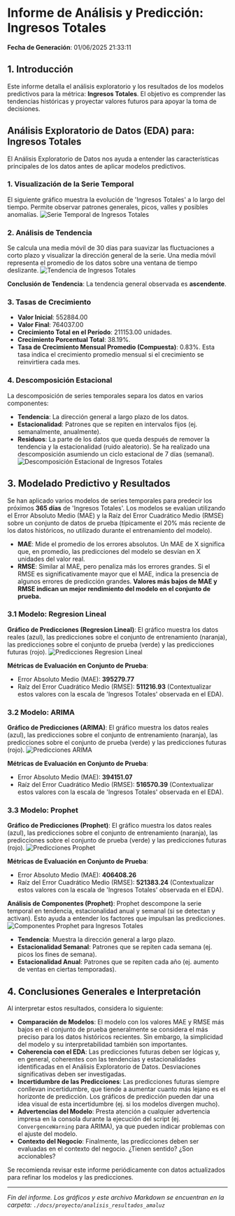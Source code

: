 # Informe de Análisis y Predicción: Ingresos Totales
**Fecha de Generación**: 01/06/2025 21:33:11

## 1. Introducción
Este informe detalla el análisis exploratorio y los resultados de los modelos predictivos para la métrica: **Ingresos Totales**. El objetivo es comprender las tendencias históricas y proyectar valores futuros para apoyar la toma de decisiones.

## Análisis Exploratorio de Datos (EDA) para: Ingresos Totales

El Análisis Exploratorio de Datos nos ayuda a entender las características principales de los datos antes de aplicar modelos predictivos.

### 1. Visualización de la Serie Temporal
El siguiente gráfico muestra la evolución de 'Ingresos Totales' a lo largo del tiempo. Permite observar patrones generales, picos, valles y posibles anomalías.
![Serie Temporal de Ingresos Totales](serie_temporal_ingresos_totales.png)

### 2. Análisis de Tendencia
Se calcula una media móvil de 30 días para suavizar las fluctuaciones a corto plazo y visualizar la dirección general de la serie. Una media móvil representa el promedio de los datos sobre una ventana de tiempo deslizante.
![Tendencia de Ingresos Totales](tendencia_ingresos_totales.png)

**Conclusión de Tendencia**: La tendencia general observada es **ascendente**.

### 3. Tasas de Crecimiento
- **Valor Inicial**: 552884.00
- **Valor Final**: 764037.00
- **Crecimiento Total en el Período**: 211153.00 unidades.
- **Crecimiento Porcentual Total**: 38.19%.
- **Tasa de Crecimiento Mensual Promedio (Compuesta)**: 0.83%. Esta tasa indica el crecimiento promedio mensual si el crecimiento se reinvirtiera cada mes.

### 4. Descomposición Estacional
La descomposición de series temporales separa los datos en varios componentes:
- **Tendencia**: La dirección general a largo plazo de los datos.
- **Estacionalidad**: Patrones que se repiten en intervalos fijos (ej. semanalmente, anualmente).
- **Residuos**: La parte de los datos que queda después de remover la tendencia y la estacionalidad (ruido aleatorio).
Se ha realizado una descomposición asumiendo un ciclo estacional de 7 días (semanal).
![Descomposición Estacional de Ingresos Totales](descomposicion_ingresos_totales.png)



## 3. Modelado Predictivo y Resultados
Se han aplicado varios modelos de series temporales para predecir los próximos **365 días** de 'Ingresos Totales'.
Los modelos se evalúan utilizando el Error Absoluto Medio (MAE) y la Raíz del Error Cuadrático Medio (RMSE) sobre un conjunto de datos de prueba (típicamente el 20% más reciente de los datos históricos, no utilizado durante el entrenamiento del modelo).
- **MAE**: Mide el promedio de los errores absolutos. Un MAE de X significa que, en promedio, las predicciones del modelo se desvían en X unidades del valor real.
- **RMSE**: Similar al MAE, pero penaliza más los errores grandes. Si el RMSE es significativamente mayor que el MAE, indica la presencia de algunos errores de predicción grandes.
**Valores más bajos de MAE y RMSE indican un mejor rendimiento del modelo en el conjunto de prueba.**

### 3.1 Modelo: Regresion Lineal
**Gráfico de Predicciones (Regresion Lineal)**:
El gráfico muestra los datos reales (azul), las predicciones sobre el conjunto de entrenamiento (naranja), las predicciones sobre el conjunto de prueba (verde) y las predicciones futuras (rojo).
![Predicciones Regresion Lineal](predicciones_regresion_lineal_ingresos_totales.png)

**Métricas de Evaluación en Conjunto de Prueba**:
- Error Absoluto Medio (MAE): **395279.77**
- Raíz del Error Cuadrático Medio (RMSE): **511216.93**
  (Contextualizar estos valores con la escala de 'Ingresos Totales' observada en el EDA).


### 3.2 Modelo: ARIMA
**Gráfico de Predicciones (ARIMA)**:
El gráfico muestra los datos reales (azul), las predicciones sobre el conjunto de entrenamiento (naranja), las predicciones sobre el conjunto de prueba (verde) y las predicciones futuras (rojo).
![Predicciones ARIMA](predicciones_arima_ingresos_totales.png)

**Métricas de Evaluación en Conjunto de Prueba**:
- Error Absoluto Medio (MAE): **394151.07**
- Raíz del Error Cuadrático Medio (RMSE): **516570.39**
  (Contextualizar estos valores con la escala de 'Ingresos Totales' observada en el EDA).


### 3.3 Modelo: Prophet
**Gráfico de Predicciones (Prophet)**:
El gráfico muestra los datos reales (azul), las predicciones sobre el conjunto de entrenamiento (naranja), las predicciones sobre el conjunto de prueba (verde) y las predicciones futuras (rojo).
![Predicciones Prophet](predicciones_prophet_ingresos_totales.png)

**Métricas de Evaluación en Conjunto de Prueba**:
- Error Absoluto Medio (MAE): **406408.26**
- Raíz del Error Cuadrático Medio (RMSE): **521383.24**
  (Contextualizar estos valores con la escala de 'Ingresos Totales' observada en el EDA).

**Análisis de Componentes (Prophet)**:
Prophet descompone la serie temporal en tendencia, estacionalidad anual y semanal (si se detectan y activan). Esto ayuda a entender los factores que impulsan las predicciones.
![Componentes Prophet para Ingresos Totales](componentes_prophet_ingresos_totales.png)
- **Tendencia**: Muestra la dirección general a largo plazo.
- **Estacionalidad Semanal**: Patrones que se repiten cada semana (ej. picos los fines de semana).
- **Estacionalidad Anual**: Patrones que se repiten cada año (ej. aumento de ventas en ciertas temporadas).


## 4. Conclusiones Generales e Interpretación
Al interpretar estos resultados, considera lo siguiente:
- **Comparación de Modelos**: El modelo con los valores MAE y RMSE más bajos en el conjunto de prueba generalmente se considera el más preciso para los datos históricos recientes. Sin embargo, la simplicidad del modelo y su interpretabilidad también son importantes.
- **Coherencia con el EDA**: Las predicciones futuras deben ser lógicas y, en general, coherentes con las tendencias y estacionalidades identificadas en el Análisis Exploratorio de Datos. Desviaciones significativas deben ser investigadas.
- **Incertidumbre de las Predicciones**: Las predicciones futuras siempre conllevan incertidumbre, que tiende a aumentar cuanto más lejano es el horizonte de predicción. Los gráficos de predicción pueden dar una idea visual de esta incertidumbre (ej. si los modelos divergen mucho).
- **Advertencias del Modelo**: Presta atención a cualquier advertencia impresa en la consola durante la ejecución del script (ej. `ConvergenceWarning` para ARIMA), ya que pueden indicar problemas con el ajuste del modelo.
- **Contexto del Negocio**: Finalmente, las predicciones deben ser evaluadas en el contexto del negocio. ¿Tienen sentido? ¿Son accionables?

Se recomienda revisar este informe periódicamente con datos actualizados para refinar los modelos y las predicciones.

---
*Fin del informe. Los gráficos y este archivo Markdown se encuentran en la carpeta: `./docs/proyecto/analisis_resultados_amaluz`*